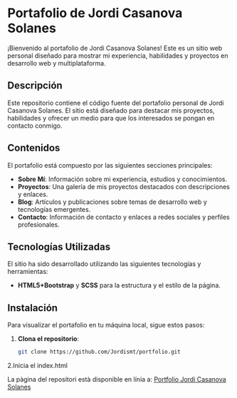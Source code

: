# Portafolio de Jordi Casanova Solanes

¡Bienvenido al portafolio de Jordi Casanova Solanes! Este es un sitio web personal diseñado para mostrar mi experiencia, habilidades y proyectos en desarrollo web y multiplataforma.

## Descripción

Este repositorio contiene el código fuente del portafolio personal de Jordi Casanova Solanes. El sitio está diseñado para destacar mis proyectos, habilidades y ofrecer un medio para que los interesados se pongan en contacto conmigo.

## Contenidos

El portafolio está compuesto por las siguientes secciones principales:

- **Sobre Mí**: Información sobre mi experiencia, estudios y conocimientos.
- **Proyectos**: Una galería de mis proyectos destacados con descripciones y enlaces.
- **Blog**: Artículos y publicaciones sobre temas de desarrollo web y tecnologías emergentes.
- **Contacto**: Información de contacto y enlaces a redes sociales y perfiles profesionales.

## Tecnologías Utilizadas

El sitio ha sido desarrollado utilizando las siguientes tecnologías y herramientas:

- **HTML5+Bootstrap** y **SCSS** para la estructura y el estilo de la página.


## Instalación

Para visualizar el portafolio en tu máquina local, sigue estos pasos:

1. **Clona el repositorio**:
   ```bash
   git clone https://github.com/Jordismt/portfolio.git

2.Inicia el index.html

La pàgina del repositori està disponible en línia a: [Portfolio Jordi Casanova Solanes](https://Jordismt.github.io/Jcasol)
